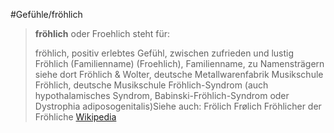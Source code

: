 #Gefühle/fröhlich
> **fröhlich** oder Froehlich steht für:
>
> fröhlich, positiv erlebtes Gefühl, zwischen zufrieden und lustig
> Fröhlich (Familienname) (Froehlich), Familienname, zu Namensträgern siehe dort
> Fröhlich & Wolter, deutsche Metallwarenfabrik
> Musikschule Fröhlich, deutsche Musikschule
> Fröhlich-Syndrom (auch hypothalamisches Syndrom, Babinski-Fröhlich-Syndrom oder Dystrophia adiposogenitalis)Siehe auch:
> Frölich
> Frølich
> Fröhlicher
> der Fröhliche
> [Wikipedia](https://de.wikipedia.org/wiki/Fr%C3%B6hlich)